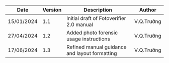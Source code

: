 | **Date**   | **Version** | **Description**                               | **Author** |
| ---------- | ----------- | --------------------------------------------- | ---------- |
| 15/01/2024 | 1.1         | Initial draft of Fotoverifier 2.0 manual      | V.Q.Trường |
| 27/04/2024 | 1.2         | Added photo forensic usage instructions       | V.Q.Trường |
| 17/06/2024 | 1.3         | Refined manual guidance and layout formatting | V.Q.Trường |
